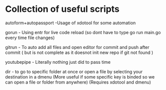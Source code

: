 
# Collection of useful scripts

autoform+autopassport -Usage of xdotool for some automation

gorun - Using entr for live code reload (so dont have to type go run main.go every time file changes)

gitrun - To auto add all files and open editor for commit and push after commit ( but is not complete as it doesnot init new repo if git not found  )

youtubepipe - Literally nothing just did to pass time

dir - to go to specific folder at once or open a file by selecting your destination in a dmenu (More useful if some specific key is binded so we can open a file or folder from anywhere) (Requires xdotool and dmenu)

